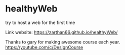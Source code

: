 # healthyWeb
try to host a web for the first time

Link website: 
https://zarthan66.github.io/healthyWeb/

Thanks to gary for making awesome course each year.
https://youtube.com/c/DesignCourse
